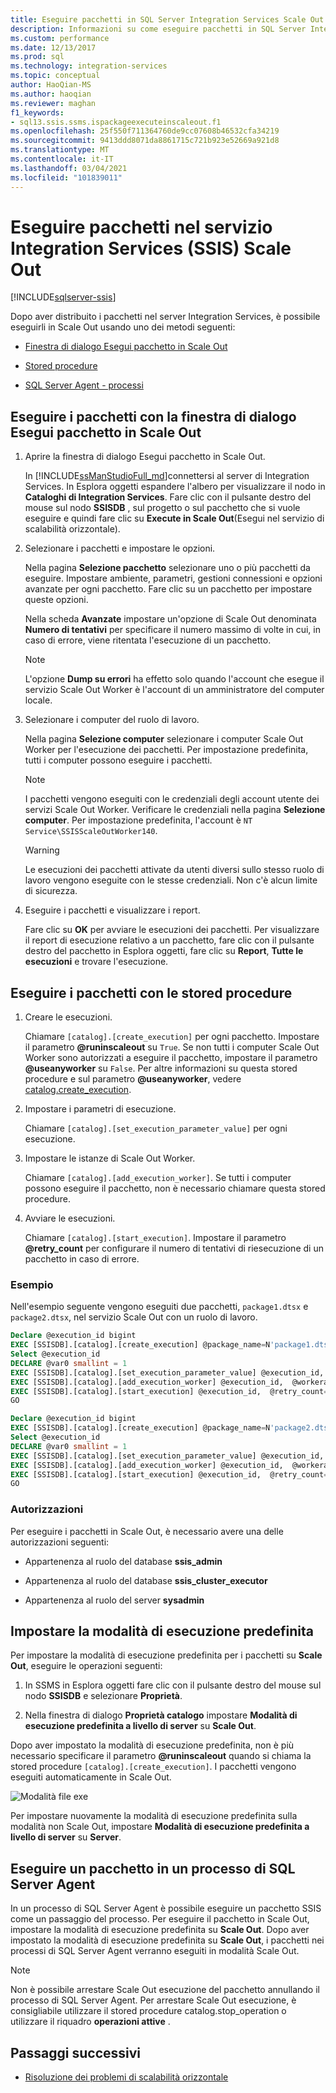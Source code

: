 ```yaml
---
title: Eseguire pacchetti in SQL Server Integration Services Scale Out (SSIS) | Microsoft Docs
description: Informazioni su come eseguire pacchetti in SQL Server Integration Services (SSIS) Scale Out usando diversi metodi.
ms.custom: performance
ms.date: 12/13/2017
ms.prod: sql
ms.technology: integration-services
ms.topic: conceptual
author: HaoQian-MS
ms.author: haoqian
ms.reviewer: maghan
f1_keywords:
- sql13.ssis.ssms.ispackageexecuteinscaleout.f1
ms.openlocfilehash: 25f550f711364760de9cc07608b46532cfa34219
ms.sourcegitcommit: 9413ddd8071da8861715c721b923e52669a921d8
ms.translationtype: MT
ms.contentlocale: it-IT
ms.lasthandoff: 03/04/2021
ms.locfileid: "101839011"
---
```

# <a name="run-packages-in-integration-services-ssis-scale-out"></a>Eseguire pacchetti nel servizio Integration Services (SSIS) Scale Out

[!INCLUDE[sqlserver-ssis](../../includes/applies-to-version/sqlserver-ssis.md)]


Dopo aver distribuito i pacchetti nel server Integration Services, è possibile eseguirli in Scale Out usando uno dei metodi seguenti:

-   [Finestra di dialogo Esegui pacchetto in Scale Out](#scale_out_dialog)

-   [Stored procedure](#stored_proc)

-   [SQL Server Agent - processi](#sql_agent)

## <a name="run-packages-with-the-execute-package-in-scale-out-dialog-box"></a><a name="scale_out_dialog"></a>Eseguire i pacchetti con la finestra di dialogo Esegui pacchetto in Scale Out

1. Aprire la finestra di dialogo Esegui pacchetto in Scale Out.

    In [!INCLUDE[ssManStudioFull_md](../../includes/ssmanstudiofull-md.md)]connettersi al server di Integration Services. In Esplora oggetti espandere l'albero per visualizzare il nodo in **Cataloghi di Integration Services**. Fare clic con il pulsante destro del mouse sul nodo **SSISDB** , sul progetto o sul pacchetto che si vuole eseguire e quindi fare clic su **Execute in Scale Out**(Esegui nel servizio di scalabilità orizzontale).

2. Selezionare i pacchetti e impostare le opzioni.

    Nella pagina **Selezione pacchetto** selezionare uno o più pacchetti da eseguire. Impostare ambiente, parametri, gestioni connessioni e opzioni avanzate per ogni pacchetto. Fare clic su un pacchetto per impostare queste opzioni.
    
    Nella scheda **Avanzate** impostare un'opzione di Scale Out denominata **Numero di tentativi** per specificare il numero massimo di volte in cui, in caso di errore, viene ritentata l'esecuzione di un pacchetto.

    > [!NOTE]
    > L'opzione **Dump su errori** ha effetto solo quando l'account che esegue il servizio Scale Out Worker è l'account di un amministratore del computer locale.

3. Selezionare i computer del ruolo di lavoro.

    Nella pagina **Selezione computer** selezionare i computer Scale Out Worker per l'esecuzione dei pacchetti. Per impostazione predefinita, tutti i computer possono eseguire i pacchetti. 

   > [!NOTE] 
   > I pacchetti vengono eseguiti con le credenziali degli account utente dei servizi Scale Out Worker. Verificare le credenziali nella pagina **Selezione computer**. Per impostazione predefinita, l'account è `NT Service\SSISScaleOutWorker140`.

   > [!WARNING]
   > Le esecuzioni dei pacchetti attivate da utenti diversi sullo stesso ruolo di lavoro vengono eseguite con le stesse credenziali. Non c'è alcun limite di sicurezza. 

4. Eseguire i pacchetti e visualizzare i report.

    Fare clic su **OK** per avviare le esecuzioni dei pacchetti. Per visualizzare il report di esecuzione relativo a un pacchetto, fare clic con il pulsante destro del pacchetto in Esplora oggetti, fare clic su **Report**, **Tutte le esecuzioni** e trovare l'esecuzione.
    
## <a name="run-packages-with-stored-procedures"></a><a name="stored_proc"></a> Eseguire i pacchetti con le stored procedure

1.  Creare le esecuzioni.

    Chiamare `[catalog].[create_execution]` per ogni pacchetto. Impostare il parametro **\@runinscaleout** su `True`. Se non tutti i computer Scale Out Worker sono autorizzati a eseguire il pacchetto, impostare il parametro **\@useanyworker** su `False`. Per altre informazioni su questa stored procedure e sul parametro **\@useanyworker**, vedere [catalog.create_execution](../system-stored-procedures/catalog-create-execution-ssisdb-database.md). 

2. Impostare i parametri di esecuzione.

    Chiamare `[catalog].[set_execution_parameter_value]` per ogni esecuzione.

3. Impostare le istanze di Scale Out Worker.

    Chiamare `[catalog].[add_execution_worker]`. Se tutti i computer possono eseguire il pacchetto, non è necessario chiamare questa stored procedure. 

4. Avviare le esecuzioni.

    Chiamare `[catalog].[start_execution]`. Impostare il parametro **\@retry_count** per configurare il numero di tentativi di riesecuzione di un pacchetto in caso di errore.
    
### <a name="example"></a>Esempio
Nell'esempio seguente vengono eseguiti due pacchetti, `package1.dtsx` e `package2.dtsx`, nel servizio Scale Out con un ruolo di lavoro.  

```sql
Declare @execution_id bigint
EXEC [SSISDB].[catalog].[create_execution] @package_name=N'package1.dtsx', @execution_id=@execution_id OUTPUT, @folder_name=N'folder1', @project_name=N'project1', @use32bitruntime=False, @reference_id=Null, @useanyworker=False, @runinscaleout=True
Select @execution_id
DECLARE @var0 smallint = 1
EXEC [SSISDB].[catalog].[set_execution_parameter_value] @execution_id,  @object_type=50, @parameter_name=N'LOGGING_LEVEL', @parameter_value=@var0
EXEC [SSISDB].[catalog].[add_execution_worker] @execution_id,  @workeragent_id=N'64c020e2-f819-4c2d-a22f-efb31a91e70a'
EXEC [SSISDB].[catalog].[start_execution] @execution_id,  @retry_count=0
GO

Declare @execution_id bigint
EXEC [SSISDB].[catalog].[create_execution] @package_name=N'package2.dtsx', @execution_id=@execution_id OUTPUT, @folder_name=N'folder2', @project_name=N'project2', @use32bitruntime=False, @reference_id=Null, @useanyworker=False, @runinscaleout=True
Select @execution_id
DECLARE @var0 smallint = 1
EXEC [SSISDB].[catalog].[set_execution_parameter_value] @execution_id,  @object_type=50, @parameter_name=N'LOGGING_LEVEL', @parameter_value=@var0
EXEC [SSISDB].[catalog].[add_execution_worker] @execution_id,  @workeragent_id=N'64c020e2-f819-4c2d-a22f-efb31a91e70a'
EXEC [SSISDB].[catalog].[start_execution] @execution_id,  @retry_count=0
GO
```

### <a name="permissions"></a>Autorizzazioni
Per eseguire i pacchetti in Scale Out, è necessario avere una delle autorizzazioni seguenti:

-   Appartenenza al ruolo del database **ssis_admin**  

-   Appartenenza al ruolo del database **ssis_cluster_executor**  
  
-   Appartenenza al ruolo del server **sysadmin**  

## <a name="set-default-execution-mode"></a>Impostare la modalità di esecuzione predefinita
Per impostare la modalità di esecuzione predefinita per i pacchetti su **Scale Out**, eseguire le operazioni seguenti:

1.  In SSMS in Esplora oggetti fare clic con il pulsante destro del mouse sul nodo **SSISDB** e selezionare **Proprietà**.

2.  Nella finestra di dialogo **Proprietà catalogo** impostare **Modalità di esecuzione predefinita a livello di server** su **Scale Out**.

Dopo aver impostato la modalità di esecuzione predefinita, non è più necessario specificare il parametro **\@runinscaleout** quando si chiama la stored procedure `[catalog].[create_execution]`. I pacchetti vengono eseguiti automaticamente in Scale Out. 

![Modalità file exe](media/exe-mode.PNG)

Per impostare nuovamente la modalità di esecuzione predefinita sulla modalità non Scale Out, impostare **Modalità di esecuzione predefinita a livello di server** su **Server**.

## <a name="run-package-in-sql-server-agent-job"></a><a name="sql_agent"></a>Eseguire un pacchetto in un processo di SQL Server Agent
In un processo di SQL Server Agent è possibile eseguire un pacchetto SSIS come un passaggio del processo. Per eseguire il pacchetto in Scale Out, impostare la modalità di esecuzione predefinita su **Scale Out**. Dopo aver impostato la modalità di esecuzione predefinita su **Scale Out**, i pacchetti nei processi di SQL Server Agent verranno eseguiti in modalità Scale Out.

> [!NOTE]
> Non è possibile arrestare Scale Out esecuzione del pacchetto annullando il processo di SQL Server Agent. Per arrestare Scale Out esecuzione, è consigliabile utilizzare il stored procedure catalog.stop_operation o utilizzare il riquadro **operazioni attive** . 

## <a name="next-steps"></a>Passaggi successivi
-   [Risoluzione dei problemi di scalabilità orizzontale](troubleshooting-scale-out.md)
